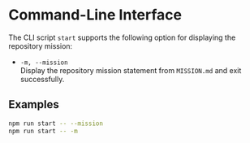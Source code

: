 # Command-Line Interface

The CLI script `start` supports the following option for displaying the repository mission:

- `-m, --mission`  
  Display the repository mission statement from `MISSION.md` and exit successfully.

## Examples

```bash
npm run start -- --mission
npm run start -- -m
```
